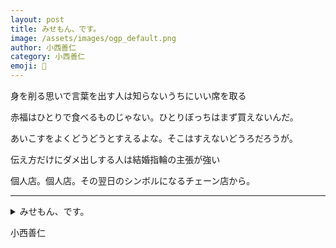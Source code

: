 ```yaml
---
layout: post
title: みせもん、です。
image: /assets/images/ogp_default.png
author: 小西善仁
category: 小西善仁
emoji: 🍊
---
```


<div class="tanka-area"><div class="tanka">
<p>身を削る思いで言葉を出す人は知らないうちにいい席を取る</p>
<p>赤福はひとりで食べるものじゃない。ひとりぼっちはまず買えないんだ。</p>
<p>あいこすをよくどうどうとすえるよな。そこはすえないどうろだろうが。</p>
<p>伝え方だけにダメ出しする人は結婚指輪の主張が強い</p>
<p>個人店。個人店。その翌日のシンボルになるチェーン店から。</p></div></div>

---

<details><summary>みせもん、です。</summary>
身を削る思いで言葉を出す人は知らないうちにいい席を取る<br />
赤福はひとりで食べるものじゃない。ひとりぼっちはまず買えないんだ。<br />
あいこすをよくどうどうとすえるよな。そこはすえないどうろだろうが。<br />
伝え方だけにダメ出しする人は結婚指輪の主張が強い<br />
個人店。個人店。その翌日のシンボルになるチェーン店から。<br />
<br />
</details>

小西善仁
